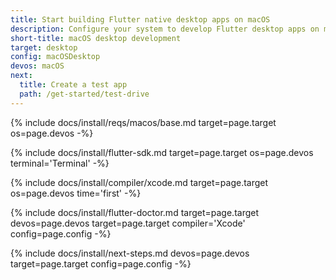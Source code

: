 ```yaml
---
title: Start building Flutter native desktop apps on macOS
description: Configure your system to develop Flutter desktop apps on macOS.
short-title: macOS desktop development
target: desktop
config: macOSDesktop
devos: macOS
next:
  title: Create a test app
  path: /get-started/test-drive
---
```


{% include docs/install/reqs/macos/base.md target=page.target os=page.devos -%}

{% include docs/install/flutter-sdk.md target=page.target os=page.devos terminal='Terminal' -%}

{% include docs/install/compiler/xcode.md target=page.target os=page.devos time='first' -%}

{% include docs/install/flutter-doctor.md target=page.target devos=page.devos target=page.target compiler='Xcode' config=page.config -%}

{% include docs/install/next-steps.md devos=page.devos target=page.target config=page.config -%}

